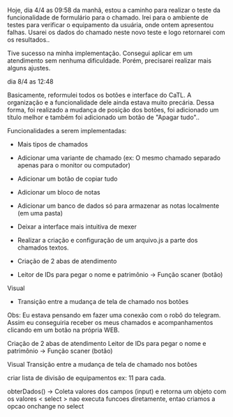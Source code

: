 Hoje, dia 4/4 as 09:58 da manhã, estou a caminho para realizar o teste da funcionalidade de formulário para o chamado. Irei para o ambiente de testes para verificar o equipamento da usuária, onde ontem apresentou falhas. Usarei os dados do chamado neste novo teste e logo retornarei com os resultados..

Tive sucesso na minha implementação. Consegui aplicar em um atendimento sem nenhuma dificuldade. Porém, precisarei realizar mais alguns ajustes.



dia  8/4 as 12:48

Basicamente, reformulei todos os botões e interface do CaTL. A organização e a funcionalidade dele ainda estava muito precária. Dessa forma, foi realizado a mudança de posição dos botões, foi adicionado um título melhor e também foi adicionado um botão de "Apagar tudo"..

Funcionalidades a serem implementadas:

- Mais tipos de chamados
- Adicionar uma variante de chamado (ex: O mesmo chamado separado apenas para o monitor ou computador)
- Adicionar um botão de copiar tudo 
- Adicionar um bloco de notas
- Adicionar um banco de dados só para armazenar as notas localmente (em uma pasta)
- Deixar a interface mais intuitiva de mexer
- Realizar a criação e configuração de um arquivo.js a parte dos chamados textos.

- Criação de 2 abas de atendimento

- Leitor de IDs para pegar o nome e patrimônio -> Função scaner (botão)


Visual
- Transição entre a mudança de tela de chamado nos botões


Obs:  Eu estava pensando em fazer uma conexão com o robô do telegram. Assim eu conseguiria receber os meus chamados e acompanhamentos clicando em um botão na própria WEB.


Criação de 2 abas de atendimento
Leitor de IDs para pegar o nome e patrimônio -> Função scaner (botão)


Visual
Transição entre a mudança de tela de chamado nos botões

criar lista de divisão de equipamentos
ex: 11 para cada.


obterDados() -> Coleta valores dos campos (input) e retorna um objeto com os valores
< select > nao executa funcoes diretamente, entao criamos a opcao onchange no select 